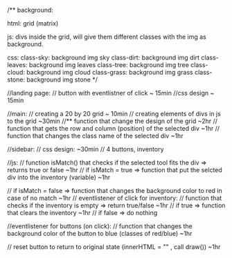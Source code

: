 /\*\* background:

html:
grid (matrix)

js:
divs inside the grid, will give them different classes with the img as background.

css:
class-sky: background img sky
class-dirt: background img dirt
class-leaves: background img leaves
class-tree: background img tree
class-cloud: background img cloud
class-grass: background img grass
class-stone: background img stone
\*/

//landing page:
// button with eventlistner of click ~ 15min
//css design ~ 15min

//main:
// creating a 20 by 20 grid ~ 10min
// creating elements of divs in js to the grid ~30min
//\*\* function that change the design of the grid ~2hr
// function that gets the row and column (position) of the selected div ~1hr
// function that changes the class name of the selected div ~1hr

//sidebar:
// css design: ~30min
// 4 buttons, inventory

//js:
// function isMatch() that checks if the selected tool fits the div => returns true or false ~1hr
// if isMatch = true => function that put the selcted div into the inventory (variable) ~1hr

// if isMatch = false => function that changes the background color to red in case of no match ~1hr
// eventlistener of click for inventory:
// function that checks if the inventory is empty => return true/false ~1hr
// if true => function that clears the inventory ~1hr
// if false => do nothing

//eventlistener for buttons (on click):
// function that changes the background color of the button to blue (classes of red/blue) ~1hr

// reset button to return to original state (innerHTML = "" , call draw()) ~1hr
